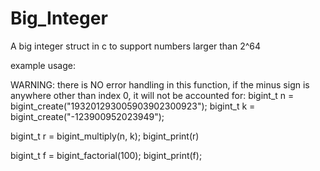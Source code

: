 # Big_Integer
A big integer struct in c to support numbers larger than 2^64









example usage:

WARNING: there is NO error handling in this function, if the minus sign is anywhere other than index 0, it will not be accounted for:
bigint_t n = bigint_create("193201293005903902300923");
bigint_t k = bigint_create("-123900952023949");

bigint_t r = bigint_multiply(n, k);
bigint_print(r)

bigint_t f = bigint_factorial(100);
bigint_print(f);
